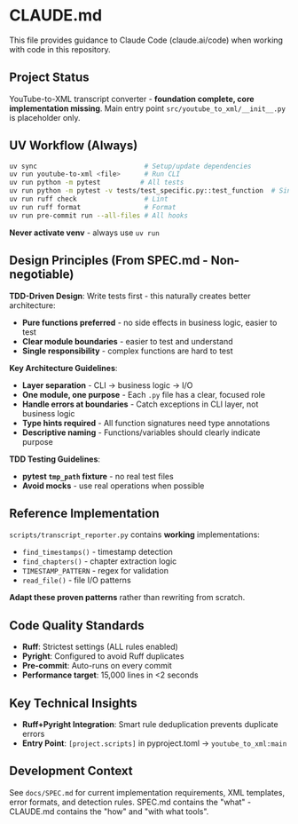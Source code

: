 # CLAUDE.md

This file provides guidance to Claude Code (claude.ai/code) when working with code in this repository.

## Project Status
YouTube-to-XML transcript converter - **foundation complete, core implementation missing**. Main entry point `src/youtube_to_xml/__init__.py` is placeholder only.

## UV Workflow (Always)
```bash
uv sync                           # Setup/update dependencies 
uv run youtube-to-xml <file>      # Run CLI
uv run python -m pytest          # All tests
uv run python -m pytest -v tests/test_specific.py::test_function  # Single test
uv run ruff check                 # Lint
uv run ruff format                # Format
uv run pre-commit run --all-files # All hooks
```
**Never activate venv** - always use `uv run`

## Design Principles (From SPEC.md - Non-negotiable)
**TDD-Driven Design**: Write tests first - this naturally creates better architecture:
- **Pure functions preferred** - no side effects in business logic, easier to test
- **Clear module boundaries** - easier to test and understand
- **Single responsibility** - complex functions are hard to test

**Key Architecture Guidelines**:
- **Layer separation** - CLI → business logic → I/O
- **One module, one purpose** - Each `.py` file has a clear, focused role
- **Handle errors at boundaries** - Catch exceptions in CLI layer, not business logic
- **Type hints required** - All function signatures need type annotations
- **Descriptive naming** - Functions/variables should clearly indicate purpose

**TDD Testing Guidelines**:
- **pytest `tmp_path` fixture** - no real test files
- **Avoid mocks** - use real operations when possible

## Reference Implementation
`scripts/transcript_reporter.py` contains **working** implementations:
- `find_timestamps()` - timestamp detection
- `find_chapters()` - chapter extraction logic  
- `TIMESTAMP_PATTERN` - regex for validation
- `read_file()` - file I/O patterns

**Adapt these proven patterns** rather than rewriting from scratch.

## Code Quality Standards
- **Ruff**: Strictest settings (ALL rules enabled)
- **Pyright**: Configured to avoid Ruff duplicates  
- **Pre-commit**: Auto-runs on every commit
- **Performance target**: 15,000 lines in <2 seconds

## Key Technical Insights
- **Ruff+Pyright Integration**: Smart rule deduplication prevents duplicate errors
- **Entry Point**: `[project.scripts]` in pyproject.toml → `youtube_to_xml:main`

## Development Context
See `docs/SPEC.md` for current implementation requirements, XML templates, error formats, and detection rules. SPEC.md contains the "what" - CLAUDE.md contains the "how" and "with what tools".